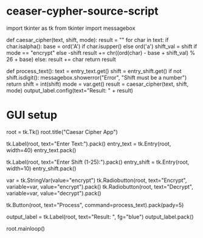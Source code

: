 # ceaser-cypher-source-script
import tkinter as tk
from tkinter import messagebox

def caesar_cipher(text, shift, mode):
    result = ""
    for char in text:
        if char.isalpha():
            base = ord('A') if char.isupper() else ord('a')
            shift_val = shift if mode == "encrypt" else -shift
            result += chr((ord(char) - base + shift_val) % 26 + base)
        else:
            result += char
    return result

def process_text():
    text = entry_text.get()
    shift = entry_shift.get()
    if not shift.isdigit():
        messagebox.showerror("Error", "Shift must be a number")
        return
    shift = int(shift)
    mode = var.get()
    result = caesar_cipher(text, shift, mode)
    output_label.config(text="Result: " + result)

# GUI setup
root = tk.Tk()
root.title("Caesar Cipher App")

tk.Label(root, text="Enter Text:").pack()
entry_text = tk.Entry(root, width=40)
entry_text.pack()

tk.Label(root, text="Enter Shift (1-25):").pack()
entry_shift = tk.Entry(root, width=10)
entry_shift.pack()

var = tk.StringVar(value="encrypt")
tk.Radiobutton(root, text="Encrypt", variable=var, value="encrypt").pack()
tk.Radiobutton(root, text="Decrypt", variable=var, value="decrypt").pack()

tk.Button(root, text="Process", command=process_text).pack(pady=5)

output_label = tk.Label(root, text="Result: ", fg="blue")
output_label.pack()

root.mainloop()
